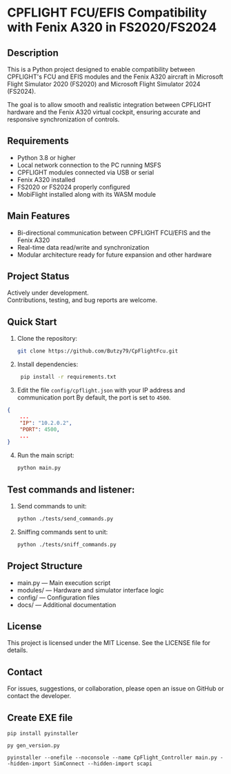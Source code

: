 # CPFLIGHT FCU/EFIS Compatibility with Fenix A320 in FS2020/FS2024

## Description

This is a Python project designed to enable compatibility between CPFLIGHT's FCU and EFIS modules and the Fenix A320 aircraft in Microsoft Flight Simulator 2020 (FS2020) and Microsoft Flight Simulator 2024 (FS2024).

The goal is to allow smooth and realistic integration between CPFLIGHT hardware and the Fenix A320 virtual cockpit, ensuring accurate and responsive synchronization of controls.

## Requirements

- Python 3.8 or higher  
- Local network connection to the PC running MSFS  
- CPFLIGHT modules connected via USB or serial  
- Fenix A320 installed  
- FS2020 or FS2024 properly configured  
- MobiFlight installed along with its WASM module

## Main Features

- Bi-directional communication between CPFLIGHT FCU/EFIS and the Fenix A320  
- Real-time data read/write and synchronization  
- Modular architecture ready for future expansion and other hardware  

## Project Status

Actively under development.  
Contributions, testing, and bug reports are welcome.

## Quick Start

1. Clone the repository:

   ```bash
   git clone https://github.com/Butzy79/CpFlightFcu.git
    ```
   
2. Install dependencies:
   ```bash
    pip install -r requirements.txt
   ```

3. Edit the file `config/cpflight.json` with your IP address and communication port
By default, the port is set to `4500`.
```json
{
    ...
    "IP": "10.2.0.2",
    "PORT": 4500,
    ...
}
```

4. Run the main script:
   ```bash
   python main.py
   ```

## Test commands and listener:
1. Send commands to unit:
   ```bash
   python ./tests/send_commands.py
   ```
2. Sniffing commands sent to unit:
   ```bash
   python ./tests/sniff_commands.py
   ```
   
## Project Structure
- main.py — Main execution script
- modules/ — Hardware and simulator interface logic
- config/ — Configuration files
- docs/ — Additional documentation

## License
This project is licensed under the MIT License.
See the LICENSE file for details.

## Contact
For issues, suggestions, or collaboration, please open an issue on GitHub or contact the developer.


## Create EXE file
```pip install pyinstaller```

```py gen_version.py```

```
pyinstaller --onefile --noconsole --name CpFlight_Controller main.py --hidden-import SimConnect --hidden-import scapi
```